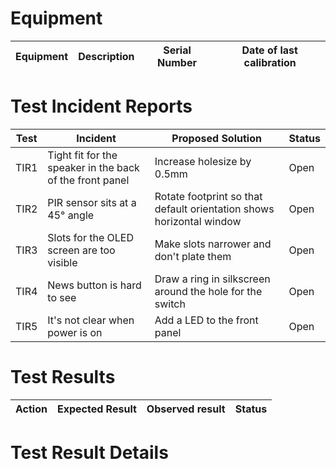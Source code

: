# Equipment

| Equipment | Description | Serial Number | Date of last calibration |
|-----------|-------------|---------------|--------------------------|


# Test Incident Reports

| Test | Incident | Proposed Solution | Status |
|------|----------|-------------------|--------|
| TIR1 | Tight fit for the speaker in the back of the front panel | Increase holesize by 0.5mm | Open |
| TIR2 | PIR sensor sits at a 45° angle            | Rotate footprint so that default orientation shows horizontal window | Open   |
| TIR3 | Slots for the OLED screen are too visible| Make slots narrower and don't plate them | Open   |
| TIR4 | News button is hard to see | Draw a ring in silkscreen around the hole for the switch  | Open   |
| TIR5 | It's not clear when power is on | Add a LED to the front panel | Open   |

# Test Results
| Action | Expected Result | Observed result | Status |
|--------|-----------------|-----------------|--------|

# Test Result Details

